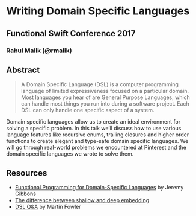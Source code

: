 # Writing Domain Specific Languages
## Functional Swift Conference 2017
### Rahul Malik (@rmalik)

## Abstract
> A Domain Specific Language (DSL) is a computer programming language of limited expressiveness focused on a particular domain. Most languages you hear of are General Purpose Languages, which can handle most things you run into during a software project. Each DSL can only handle one specific aspect of a system.

Domain specific languages allow us to create an ideal environment for solving a specific problem. In this talk we’ll discuss how to use various language features like recursive enums, trailing closures and higher order functions to create elegant and type-safe domain specific languages. We will go through real-world problems we encountered at Pinterest and the domain specific languages we wrote to solve them.


## Resources

- [Functional Programming for Domain-Specific Languages](https://pdfs.semanticscholar.org/b4c3/51cec897ae909e850f1ef6246b140a64544b.pdf) by Jeremy Gibbons
- [The difference between shallow and deep embedding](http://alessandrovermeulen.me/2013/07/13/the-difference-between-shallow-and-deep-embedding/)
- [DSL Q&A](https://martinfowler.com/bliki/DslQandA.html) by Martin Fowler
